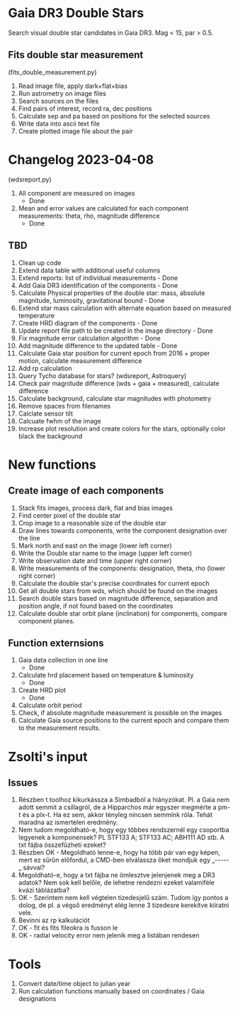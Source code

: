 # Gaia DR3 Double Stars
Search visual double star candidates in Gaia DR3. Mag &lt; 15, par > 0.5.
 
## Fits double star measurement
(fits_double_measurement.py)
1. Read image file, apply dark+flat+bias
2. Run astrometry on image files
3. Search sources on the files
4. Find pairs of interest, record ra, dec positions
5. Calculate sep and pa based on positions for the selected sources
6. Write data into ascii text file
7. Create plotted image file about the pair

# Changelog 2023-04-08
(wdsreport.py)
1. All component are measured on images
    - Done
2. Mean and error values are calculated for each component measurements: theta, rho, magnitude difference
    - Done

## TBD
1. Clean up code
2. Extend data table with additional useful columns
3. Extend reports: list of individual measurements - Done
4. Add Gaia DR3 identification of the components - Done
5. Calculate Physical properties of the double star: mass, absolute magnitude, luminosity, gravitational bound - Done
6. Extend star mass calculation with alternate equation based on measured temperature
7. Create HRD diagram of the components - Done
8. Update report file path to be created in the image directory - Done  
9. Fix magnitude error calculation algorithm - Done
10. Add magnitude difference to the updated table - Done
11. Calculate Gaia star position for current epoch from 2016 + proper motion, calculate measurement difference
12. Add rp calculation
13. Query Tycho database for stars? (wdsreport, Astroquery)
14. Check pair magnitude difference (wds + gaia + measured), calculate difference
15. Calculate background, calculate star magnitudes with photometry
16. Remove spaces from filenames
17. Calclate sensor tilt
18. Calcuate fwhm of the image
19. Increase plot resolution and create colors for the stars, optionally color black the background


# New functions
## Create image of each components
1. Stack fits images, process dark, flat and bias images
2. Find center pixel of the double star
3. Crop image to a reasonable size of the double star
4. Draw lines towards components, write the component designation over the line
5. Mark north and east on the image (lower left corner)
6. Write the Double star name to the image (upper left corner)
7. Write observation date and time (upper right corner)
8. Write measurements of the components: designation, theta, rho (lower right corner)
9. Calculate the double star's precise coordinates for current epoch
10. Get all double stars from wds, which should be found on the images
11. Search double stars based on magnitude difference, separation and position angle, if not found based on the coordinates
12. Calculate double star orbit plane (inclination) for components, compare component planes.

## Function externsions
1. Gaia data collection in one line
    - Done
2. Calculate hrd placement based on temperature & luminosity
    - Done
3. Create HRD plot
    - Done
4. Calculate orbit period
5. Check, if absolute magnitude measurement is possible on the images
6. Calculate Gaia source positions to the current epoch and compare them to the measurement results.


# Zsolti's input
## Issues
1. Részben t toolhoz kikurkássza a Simbadból a hiányzókat. Pl. a Gaia nem adott semmit a csillagról, de a Hipparchos már egyszer megmérte a pm-t és a plx-t. Ha ez sem, akkor tényleg nincsen semmink róla. Tehát maradna az ismertelen eredmény.
3. Nem tudom megoldható-e, hogy egy többes rendszernél egy csoportba legyenek a komponensek? PL STF133 A; STF133 AC; ABH111 AD stb. A txt fájba összefűzheti ezeket?
4. Részben OK - Megoldható lenne-e, hogy ha több pár van egy képen, mert ez sűrűn előfordul, a CMD-ben elválassza őket mondjuk egy „-----„ sávval?
5. Megoldható-e, hogy a txt fájba ne ömlesztve jelenjenek meg a DR3 adatok? Nem sok kell belőle, de lehetne rendezni ezeket valamiféle kvázi táblázatba?
6. OK - Szerintem nem kell végtelen tizedesjelű szám. Tudom így pontos a dolog, de pl. a végső eredményt elég lenne 3 tizedesre kerekítve kiíratni vele.
7. Bevinni az rp kalkulációt
8. OK - fit és fits fileokra is fusson le
9. OK - radial velocity error nem jelenik meg a listában rendesen

# Tools
1. Convert date/time object to julian year
2. Run calculation functions manually based on coordinates / Gaia designations